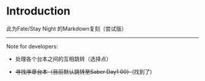 # Introduction

此为Fate/Stay Night 的Markdown复刻（尝试版）

---

Note for developers:

- 处理各个台本之间的互相跳转（选择点）

- ~~寻找序章台本（目前默认跳转至Saber Day1 00）~~(找到了)

